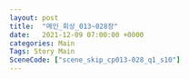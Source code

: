```yaml
---
layout: post
title:  "메인_회상_013~028장"
date:   2021-12-09 07:00:00 +0000
categories: Main
Tags: Story Main
SceneCode: ["scene_skip_cp013-028_q1_s10"]
---
```


